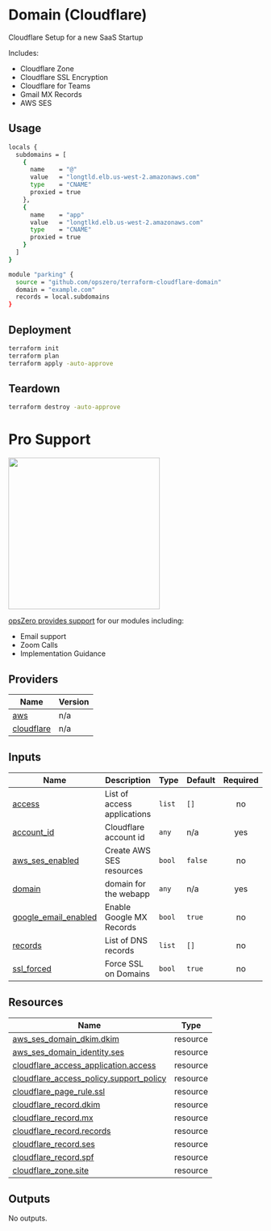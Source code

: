 <!-- BEGIN_TF_DOCS -->
# Domain (Cloudflare)

Cloudflare Setup for a new SaaS Startup

Includes:

 - Cloudflare Zone
 - Cloudflare SSL Encryption
 - Cloudflare for Teams
 - Gmail MX Records
 - AWS SES

## Usage

```bash
locals {
  subdomains = [
    {
      name    = "@"
      value   = "longtld.elb.us-west-2.amazonaws.com"
      type    = "CNAME"
      proxied = true
    },
    {
      name    = "app"
      value   = "longtlkd.elb.us-west-2.amazonaws.com"
      type    = "CNAME"
      proxied = true
    }
  ]
}

module "parking" {
  source = "github.com/opszero/terraform-cloudflare-domain"
  domain = "example.com"
  records = local.subdomains
}
```

## Deployment

```sh
terraform init
terraform plan
terraform apply -auto-approve
```

## Teardown

```sh
terraform destroy -auto-approve
```
# Pro Support

<a href="https://www.opszero.com"><img src="https://assets.opszero.com/images/opszero_11_29_2016.png" width="300px"/></a>

[opsZero provides support](https://www.opszero.com/devops) for our modules including:

- Email support
- Zoom Calls
- Implementation Guidance
## Providers

| Name | Version |
|------|---------|
| <a name="provider_aws"></a> [aws](#provider\_aws) | n/a |
| <a name="provider_cloudflare"></a> [cloudflare](#provider\_cloudflare) | n/a |
## Inputs

| Name | Description | Type | Default | Required |
|------|-------------|------|---------|:--------:|
| <a name="input_access"></a> [access](#input\_access) | List of access applications | `list` | `[]` | no |
| <a name="input_account_id"></a> [account\_id](#input\_account\_id) | Cloudflare account id | `any` | n/a | yes |
| <a name="input_aws_ses_enabled"></a> [aws\_ses\_enabled](#input\_aws\_ses\_enabled) | Create AWS SES resources | `bool` | `false` | no |
| <a name="input_domain"></a> [domain](#input\_domain) | domain for the webapp | `any` | n/a | yes |
| <a name="input_google_email_enabled"></a> [google\_email\_enabled](#input\_google\_email\_enabled) | Enable Google MX Records | `bool` | `true` | no |
| <a name="input_records"></a> [records](#input\_records) | List of DNS records | `list` | `[]` | no |
| <a name="input_ssl_forced"></a> [ssl\_forced](#input\_ssl\_forced) | Force SSL on Domains | `bool` | `true` | no |
## Resources

| Name | Type |
|------|------|
| [aws_ses_domain_dkim.dkim](https://registry.terraform.io/providers/hashicorp/aws/latest/docs/resources/ses_domain_dkim) | resource |
| [aws_ses_domain_identity.ses](https://registry.terraform.io/providers/hashicorp/aws/latest/docs/resources/ses_domain_identity) | resource |
| [cloudflare_access_application.access](https://registry.terraform.io/providers/cloudflare/cloudflare/latest/docs/resources/access_application) | resource |
| [cloudflare_access_policy.support_policy](https://registry.terraform.io/providers/cloudflare/cloudflare/latest/docs/resources/access_policy) | resource |
| [cloudflare_page_rule.ssl](https://registry.terraform.io/providers/cloudflare/cloudflare/latest/docs/resources/page_rule) | resource |
| [cloudflare_record.dkim](https://registry.terraform.io/providers/cloudflare/cloudflare/latest/docs/resources/record) | resource |
| [cloudflare_record.mx](https://registry.terraform.io/providers/cloudflare/cloudflare/latest/docs/resources/record) | resource |
| [cloudflare_record.records](https://registry.terraform.io/providers/cloudflare/cloudflare/latest/docs/resources/record) | resource |
| [cloudflare_record.ses](https://registry.terraform.io/providers/cloudflare/cloudflare/latest/docs/resources/record) | resource |
| [cloudflare_record.spf](https://registry.terraform.io/providers/cloudflare/cloudflare/latest/docs/resources/record) | resource |
| [cloudflare_zone.site](https://registry.terraform.io/providers/cloudflare/cloudflare/latest/docs/resources/zone) | resource |
## Outputs

No outputs.
<!-- END_TF_DOCS -->
